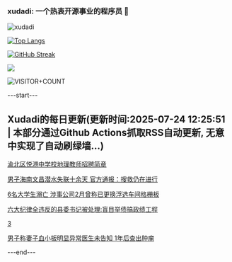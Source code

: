 ### xudadi: 一个热衷开源事业的程序员 👋

![xudadi](https://github-readme-stats-git-masterorgs-github-readme-stats-team.vercel.app/api?username=xudadi)

[![Top Langs](https://github-readme-stats.vercel.app/api/top-langs/?username=xudadi)](https://github.com/anuraghazra/github-readme-stats)

[![GitHub Streak](https://streak-stats.demolab.com?user=xudadi&locale=zh_Hans)](https://git.io/streak-stats)

![](https://raw.githubusercontent.com/xudadi/xudadi/main/assets/github-contribution-grid-snake.svg)

![VISITOR+COUNT](https://komarev.com/ghpvc/?username=xudadi&label=VISITOR+COUNT)


---start---

## Xudadi的每日更新(更新时间:2025-07-24 12:25:51 | 本部分通过Github Actions抓取RSS自动更新, 无意中实现了自动刷绿墙...)

[渝北区悦港中学校地理教师招聘简章](https://www.gongkaoleida.com/article/2528035)

[男子海南文昌潜水失联十余天 官方通报：搜救仍在进行](https://m.163.com/news/article/K57HMFQU0534A4SC.html)

[6名大学生溺亡 涉事公司2月曾称已更换浮选车间格栅板](https://m.163.com/news/article/K57GO5B30512B07B.html)

[六大纪律全违反的县委书记被处理:盲目举债搞政绩工程](https://m.163.com/news/article/K564Q4U80530JPVV.html)

[3](https://m.163.com/touch/news/sub/domestic)

[男子称妻子血小板明显异常医生未告知 1年后查出肿瘤](https://m.163.com/news/article/K568AE9U051492T3.html)

---end---
